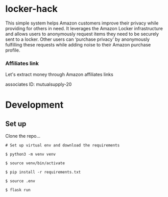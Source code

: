 # locker-hack
This simple system helps Amazon customers improve their privacy while providing for others in need. It leverages the Amazon Locker infrastructure  and allows users to anonymously request  items they need to be securely sent to a locker.  Other users can ‘purchase privacy’ by anonymously fulfilling these requests while adding noise to their Amazon purchase profile.




### Affiliates link

Let's extract money through Amazon affiliates  links

associates ID:
mutualsupply-20


# Development

## Set up

Clone the repo...

```
# Set up virtual env and download the requirements

$ python3 -m venv venv

$ source venv/bin/activate

$ pip install -r requirements.txt

$ source .env

$ flask run


```
